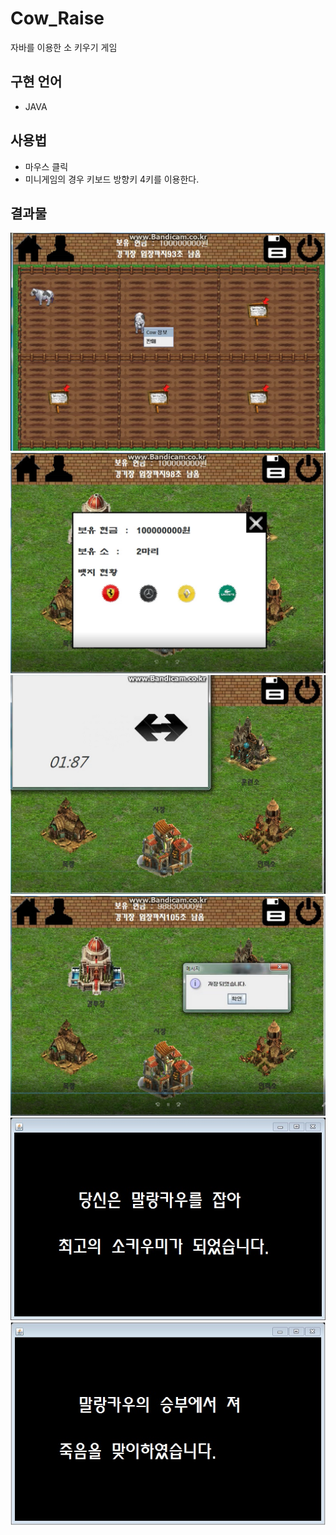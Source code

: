 # Cow_Raise
자바를 이용한 소 키우기 게임

## 구현 언어
- JAVA

## 사용법
- 마우스 클릭
- 미니게임의 경우 키보드 방향키 4키를 이용한다.

## 결과물
![GitHub Logo](/Image/Cow1.png)
![GitHub Logo](/Image/Cow2.png)
![GitHub Logo](/Image/Cow3.png)
![GitHub Logo](/Image/Cow4.png)
![GitHub Logo](/Image/Cow5.jpg)
![GitHub Logo](/Image/Cow6.jpg)
